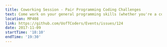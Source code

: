 ```yaml
---
title: Coworking Session - Pair Programming Coding Challenges
text: Come work on your general programming skills (whether you're a complete beginner or have been cdoing for years) by doing some coding challenges in the style of Pair Programming. Or if you'd prefer, come by with some of your own code to work on and if you need help, you can always ask for help from the other community members.
location: MP408
link: https://github.com/UofTCoders/Events/issues/124
date: 2017-11-09
startTime: '18:10'
endTime: '19:30'
---
```

